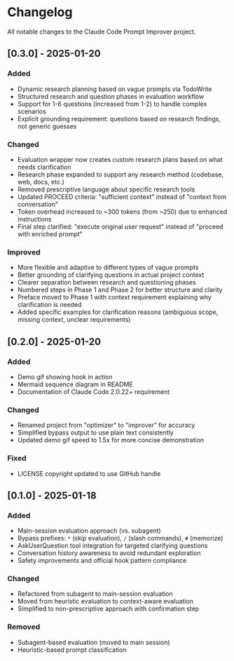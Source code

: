 # Changelog

All notable changes to the Claude Code Prompt Improver project.

## [0.3.0] - 2025-01-20

### Added
- Dynamic research planning based on vague prompts via TodoWrite
- Structured research and question phases in evaluation workflow
- Support for 1-6 questions (increased from 1-2) to handle complex scenarios
- Explicit grounding requirement: questions based on research findings, not generic guesses

### Changed
- Evaluation wrapper now creates custom research plans based on what needs clarification
- Research phase expanded to support any research method (codebase, web, docs, etc.)
- Removed prescriptive language about specific research tools
- Updated PROCEED criteria: "sufficient context" instead of "context from conversation"
- Token overhead increased to ~300 tokens (from ~250) due to enhanced instructions
- Final step clarified: "execute original user request" instead of "proceed with enriched prompt"

### Improved
- More flexible and adaptive to different types of vague prompts
- Better grounding of clarifying questions in actual project context
- Clearer separation between research and questioning phases
- Numbered steps in Phase 1 and Phase 2 for better structure and clarity
- Preface moved to Phase 1 with context requirement explaining why clarification is needed
- Added specific examples for clarification reasons (ambiguous scope, missing context, unclear requirements)

## [0.2.0] - 2025-01-20

### Added
- Demo gif showing hook in action
- Mermaid sequence diagram in README
- Documentation of Claude Code 2.0.22+ requirement

### Changed
- Renamed project from "optimizer" to "improver" for accuracy
- Simplified bypass output to use plain text consistently
- Updated demo gif speed to 1.5x for more concise demonstration

### Fixed
- LICENSE copyright updated to use GitHub handle

## [0.1.0] - 2025-01-18

### Added
- Main-session evaluation approach (vs. subagent)
- Bypass prefixes: `*` (skip evaluation), `/` (slash commands), `#` (memorize)
- AskUserQuestion tool integration for targeted clarifying questions
- Conversation history awareness to avoid redundant exploration
- Safety improvements and official hook pattern compliance

### Changed
- Refactored from subagent to main-session evaluation
- Moved from heuristic evaluation to context-aware evaluation
- Simplified to non-prescriptive approach with confirmation step

### Removed
- Subagent-based evaluation (moved to main session)
- Heuristic-based prompt classification